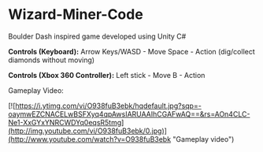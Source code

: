 # Wizard-Miner-Code
Boulder Dash inspired game developed using Unity C#

**Controls (Keyboard):** 
Arrow Keys/WASD - Move
Space - Action (dig/collect diamonds without moving)

**Controls (Xbox 360 Controller):** 
Left stick - Move
B - Action

Gameplay Video:

[![https://i.ytimg.com/vi/O938fuB3ebk/hqdefault.jpg?sqp=-oaymwEZCNACELwBSFXyq4qpAwsIARUAAIhCGAFwAQ==&rs=AOn4CLC-Ne1-XxGYxYNRCWDYq0eqsR5tmg](http://img.youtube.com/vi/O938fuB3ebk/0.jpg)](http://www.youtube.com/watch?v=O938fuB3ebk "Gameplay video")
